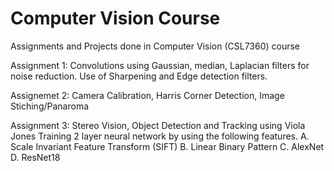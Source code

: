 # Computer Vision Course
Assignments and Projects done in Computer Vision (CSL7360) course

Assignment 1: Convolutions using Gaussian, median, Laplacian filters for noise reduction. Use of Sharpening and Edge detection filters. 
    
Assignemet 2: Camera Calibration, Harris Corner Detection, Image Stiching/Panaroma

Assignment 3: Stereo Vision,   Object Detection and Tracking using Viola Jones
              Training 2 layer neural network by using the following features.
              A. Scale Invariant Feature Transform (SIFT)
              B. Linear Binary Pattern 
              C. AlexNet
              D. ResNet18
